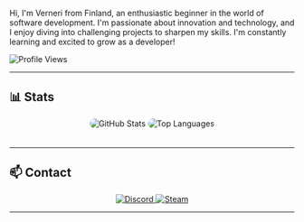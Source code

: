 Hi, I'm Verneri from Finland, an enthusiastic beginner in the world of software development. 
I'm passionate about innovation and technology, and I enjoy diving into challenging projects to sharpen my skills. 
I'm constantly learning and excited to grow as a developer!

![Profile Views](https://komarev.com/ghpvc/?username=asapverneri&color=blueviolet)

---

## 📊 Stats

<div align="center">
  <img src="https://github-readme-stats.vercel.app/api?username=asapverneri&show_icons=true&theme=radical&border_color=eb4034" style="border-radius: 10px; margin-bottom: 20px;" alt="GitHub Stats" />
  <img src="https://github-readme-stats.vercel.app/api/top-langs/?username=asapverneri&layout=compact&theme=algolia&border_color=blue" style="border-radius: 10px;" alt="Top Languages" />
</div>

---

## 📫 Contact

<div align="center">
  <a href="https://discordapp.com/users/367644530121637888">
    <img src="https://img.shields.io/badge/Discord-7289DA?style=for-the-badge&logo=discord&logoColor=white" alt="Discord" />
  </a>
  <a href="https://steamcommunity.com/id/vvernerii/">
    <img src="https://img.shields.io/badge/Steam-000000?style=for-the-badge&logo=steam&logoColor=white" alt="Steam" />
  </a>
</div>

---
